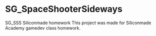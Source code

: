 # SG_SpaceShooterSideways
 SG_SSS Siliconmade homework
 This project was made for Siliconmade Academy gamedev class homework.
 
 
 
